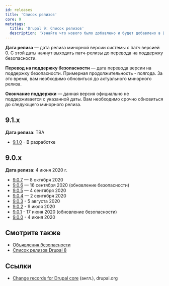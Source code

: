 ```yaml
---
id: releases
title: 'Список релизов'
core: 9
metatags:
  title: 'Drupal 9: Список релизов'
  description: 'Узнайте что нового было добавлено и будет добавлено в Drupal 9.'
---
```


**Дата релиза** — дата релиза минорной версии системы с патч версией 0. С этой даты начнут выходить патч-релизы до перевода на поддержку безопасности.

**Перевод на поддержку безопасности** — дата перевода версии на поддержку безопасности. Примерная продолжительность - полгода. За это время, вам необходимо обновиться до актуального минорного релиза.

**Окончание поддержки** — данная версия официально не поддерживается с указанной даты. Вам необходимо срочно обновиться до следующего минорного релиза.


## 9.1.x

**Дата релиза**: TBA

- [9.1.0](release-9.1.0.md) - В разработке

## 9.0.x

**Дата релиза**: 4 июня 2020 г.

- [9.0.7](release-9.0.7.md) — 8 октября 2020
- [9.0.6](release-9.0.6.md) — 16 сентября 2020 (обновление безопасности)
- [9.0.5](release-9.0.5.md) — 4 сентября 2020
- [9.0.4](release-9.0.4.md) — 2 сентября 2020
- [9.0.3](release-9.0.3.md) - 5 августа 2020
- [9.0.2](release-9.0.2.md) - 9 июля 2020
- [9.0.1](release-9.0.1.md) - 17 июня 2020 (обновление безопасности)
- [9.0.0](release-9.0.0.md) - 4 июня 2020

## Смотрите также

- [Объявления безопасности](../../security/security.md)
- [Список релизов Drupal 8](../../8/releases/releases.md)

## Ссылки

- [Change records for Drupal core](https://www.drupal.org/list-changes/drupal) (англ.), drupal.org

